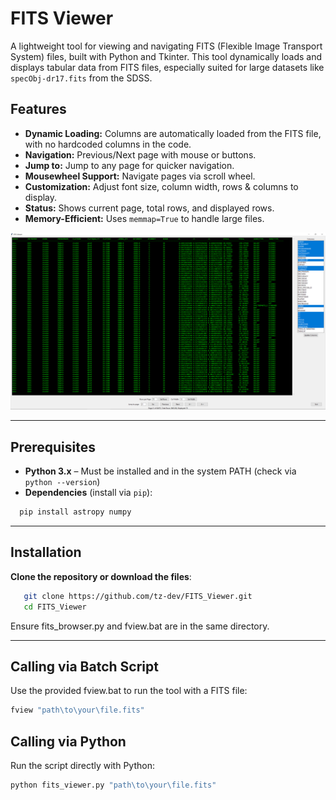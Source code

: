 # FITS Viewer

A lightweight tool for viewing and navigating FITS (Flexible Image Transport System) files, built with Python and Tkinter. This tool dynamically loads and displays tabular data from FITS files, especially suited for large datasets like `specObj-dr17.fits` from the SDSS.

## Features

- **Dynamic Loading:** Columns are automatically loaded from the FITS file, with no hardcoded columns in the code.
- **Navigation:** Previous/Next page with mouse or buttons.
- **Jump to:** Jump to any page for quicker navigation.
- **Mousewheel Support:** Navigate pages via scroll wheel.
- **Customization:** Adjust font size, column width, rows & columns to display.
- **Status:** Shows current page, total rows, and displayed rows.
- **Memory-Efficient:** Uses `memmap=True` to handle large files.

![FITS Viewer Screenshot](img/screenshot.png)

---

## Prerequisites

- **Python 3.x** – Must be installed and in the system PATH (check via `python --version`)
- **Dependencies** (install via `pip`):

```bash
  pip install astropy numpy
```

---

## Installation

**Clone the repository or download the files**:
```bash
   git clone https://github.com/tz-dev/FITS_Viewer.git
   cd FITS_Viewer
```
Ensure fits_browser.py and fview.bat are in the same directory.

---

## Calling via Batch Script

Use the provided fview.bat to run the tool with a FITS file:
```bash
fview "path\to\your\file.fits"
```
## Calling via Python

Run the script directly with Python:
```bash
python fits_viewer.py "path\to\your\file.fits"
```
